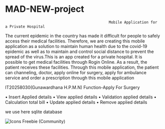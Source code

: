 # MAD-NEW-project


                                                   Mobile Application for a Private Hospital

The current epidemic in the country has made it difficult for people to safely access their medical facilities. Therefore, we are creating this mobile application as a solution to maintain human health due to the covid-19 epidemic as well as to maintain and control social distance to prevent the spread of the virus.This is an app created for a private hospital. It is possible to get medical facilities through Rogin Online. As a result, the patient receives these facilities. Through this mobile application, the patient can channeling, doctor, apply online for surgery, apply for ambulance service and order a prescription through this mobile application

IT20258030(Gunawardhana H.P.M.N)
Function-Apply For Surgery

•	Insert Applied details
•	View applied details
•	Validation applied details
•	Calculation total bill
•	Update applied details
•	Remove applied details                                                                                                      


we use here sqlite database


![Icons Freebie (Community)](https://user-images.githubusercontent.com/83937185/134777704-0ff51538-1351-44a7-ba42-5bc12149bf49.png)

